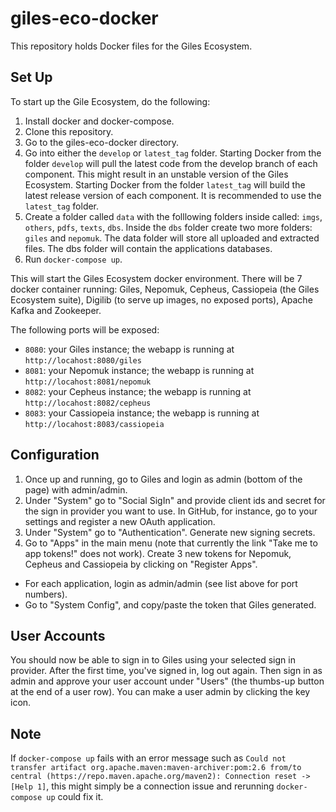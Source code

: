 # giles-eco-docker

This repository holds Docker files for the Giles Ecosystem.

## Set Up
To start up the Gile Ecosystem, do the following:

1. Install docker and docker-compose.
1. Clone this repository.
1. Go to the giles-eco-docker directory.
1. Go into either the `develop` or `latest_tag` folder. Starting Docker from the folder `develop` will pull the latest code from the develop branch of each component. This might result in an unstable version of the Giles Ecosystem. Starting Docker from the folder `latest_tag` will build the latest release version of each component. It is recommended to use the `latest_tag` folder.
1. Create a folder called `data` with the folllowing folders inside called: `imgs`, `others`, `pdfs`, `texts`, `dbs`. Inside the `dbs` folder create two more folders: `giles` and `nepomuk`. The data folder will store all uploaded and extracted files. The dbs folder will contain the applications databases.
1. Run `docker-compose up`.

This will start the Giles Ecosystem docker environment. There will be 7 docker container running: Giles, Nepomuk, Cepheus, Cassiopeia (the Giles Ecosystem suite), Digilib (to serve up images, no exposed ports), Apache Kafka and Zookeeper.

The following ports will be exposed:
* `8080`: your Giles instance; the webapp is running at `http://locahost:8080/giles`
* `8081`: your Nepomuk instance; the webapp is running at `http://locahost:8081/nepomuk`
* `8082`: your Cepheus instance; the webapp is running at `http://locahost:8082/cepheus`
* `8083`: your Cassiopeia instance; the webapp is running at `http://locahost:8083/cassiopeia`

## Configuration
1. Once up and running, go to Giles and login as admin (bottom of the page) with admin/admin.
1. Under "System" go to "Social SigIn" and provide client ids and secret for the sign in provider you want to use. In GitHub, for instance, go to your settings and register a new OAuth application.
1. Under "System" go to "Authentication". Generate new signing secrets.
1. Go to "Apps" in the main menu (note that currently the link "Take me to app tokens!" does not work). Create 3 new tokens for Nepomuk, Cepheus and Cassiopeia by clicking on "Register Apps".
  * For each application, login as admin/admin (see list above for port numbers).
  * Go to "System Config", and copy/paste the token that Giles generated.

## User Accounts

You should now be able to sign in to Giles using your selected sign in provider. After the first time, you've signed in, log out again. Then sign in as admin and approve your user account under "Users" (the thumbs-up button at the end of a user row). You can make a user admin by clicking the key icon.

## Note
If `docker-compose up` fails with an error message such as `Could not transfer artifact org.apache.maven:maven-archiver:pom:2.6 from/to central (https://repo.maven.apache.org/maven2): Connection reset -> [Help 1]`, this might simply be a connection issue and rerunning `docker-compose up` could fix it.
